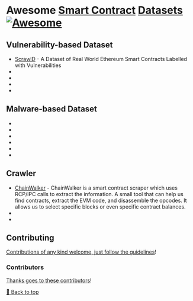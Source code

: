 # Awesome [Smart Contract](https://en.wikipedia.org/wiki/Smart_contract) [Datasets](https://en.wikipedia.org/wiki/Data_set) [![Awesome](https://awesome.re/badge.svg)](https://awesome.re)

## Vulnerability-based Dataset
- [ScrawlD](https://github.com/sujeetc/ScrawlD) - A Dataset of Real World Ethereum Smart Contracts Labelled with Vulnerabilities
- 
- 
- 
- 

## Malware-based Dataset
- 
- 
- 
- 
- 
- 

## Crawler
- [ChainWalker](https://github.com/0xsha/ChainWalker) - ChainWalker is a smart contract scraper which uses RCP/IPC calls to extract the information. A small tool that can help us find contracts, extract the EVM code, and disassemble the opcodes. It allows us to select specific blocks or even specific contract balances.
- 
- 


## Contributing

[Contributions of any kind welcome, just follow the guidelines](contributing.md)!

### Contributors

[Thanks goes to these contributors](https://github.com/cybersecurity-dev/awesome-smartcontract-datasets/graphs/contributors)!

[🔼 Back to top](#awesome-smartcontract-datasets)
